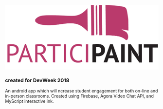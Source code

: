 ![Alt text](patricipaint%20logo-02.png?raw=true "Title")

### created for DevWeek 2018

An android app which will ncrease student engagement for both on-line and in-person classrooms. Created using Firebase, Agora Video Chat API, and MyScript interactive ink.
